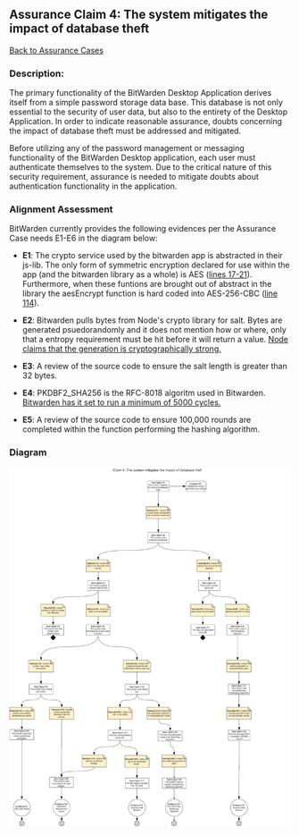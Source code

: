 ## Assurance Claim 4: The system mitigates the impact of database theft

[Back to Assurance Cases](https://github.com/DoctorEww/software-assurance/blob/main/AssuranceCases.md)

### Description:

The primary functionality of the BitWarden Desktop Application derives itself from a simple password storage data base. This database is not only essential to the security of user data, but also to the entirety of the Desktop Application. In order to indicate reasonable assurance, doubts concerning the impact of database theft must be addressed and mitigated.

Before utilizing any of the password management or messaging functionality of the BitWarden Desktop application, each user must authenticate themselves to the system. Due to the critical nature of this security requirement, assurance is needed to mitigate doubts about authentication functionality in the application. 

### Alignment Assessment

BitWarden currently provides the following evidences per the Assurance Case needs E1-E6 in the diagram below:

- **E1**: The crypto service used by the bitwarden app is abstracted in their js-lib. The only form of symmetric encryption declared for use within the app (and the bitwarden library as a whole) is AES ([lines 17-21](https://github.com/bitwarden/jslib/blob/542852a3be13328acac8019a5b358e2608883a43/common/src/abstractions/cryptoFunction.service.ts)). Furthermore, when these funtions are brought out of abstract in the library the aesEncrypt function is hard coded into AES-256-CBC ([line 114](https://github.com/bitwarden/jslib/blob/542852a3be13328acac8019a5b358e2608883a43/node/src/services/nodeCryptoFunction.service.ts#L114)).

- **E2**: Bitwarden pulls bytes from Node's crypto library for salt. Bytes are generated psuedorandomly and it does not mention how or where, only that a entropy requirement must be hit before it will return a value. [Node claims that the generation is cryptographically strong.](https://nodejs.org/api/crypto.html#crypto_crypto_randombytes_size_callback)

- **E3**: A review of the source code to ensure the salt length is greater than 32 bytes.

- **E4**: PKDBF2_SHA256 is the RFC-8018 algoritm used in Bitwarden. [Bitwarden has it set to run a minimum of 5000 cycles.](https://github.com/bitwarden/jslib/blob/542852a3be13328acac8019a5b358e2608883a43/common/src/services/crypto.service.ts#L432)

- **E5**: A review of the source code to ensure 100,000 rounds are completed within the function performing the hashing algorithm.

### Diagram
![](https://github.com/DoctorEww/software-assurance/blob/main/AssuranceCase/DatabaseTheft/DatabaseTheftV3.png)
